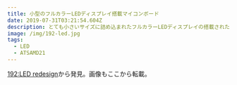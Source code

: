 ```yaml
---
title: 小型のフルカラーLEDディスプレイ搭載マイコンボード
date: 2019-07-31T03:21:54.604Z
description: とても小さいサイズに詰め込まれたフルカラーLEDディスプレイの搭載されたマイコンボードを紹介します。
image: /img/192-led.jpg
tags:
  - LED
  - ATSAMD21
---
```

[192:LED redesign](https://hackaday.io/project/166361-192led-redesign)から発見。画像もここから転載。
